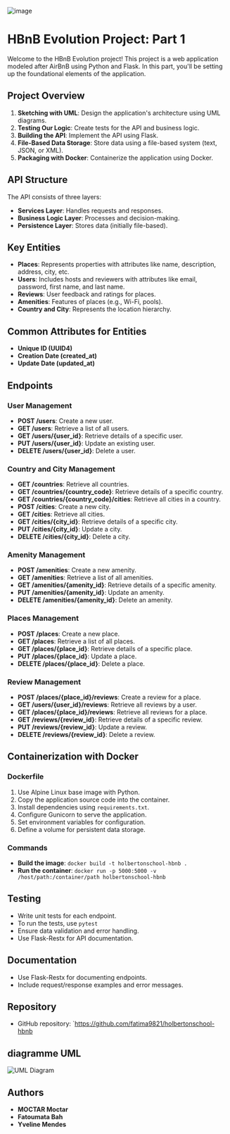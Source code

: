 ![image](https://github.com/fatima9821/holbertonschool-hbnb/assets/146451776/b741f9d5-3626-445e-84ab-820d330040df)

# HBnB Evolution Project: Part 1

Welcome to the HBnB Evolution project! This project is a web application modeled after AirBnB using Python and Flask. In this part, you'll be setting up the foundational elements of the application.

## Project Overview

1. **Sketching with UML**: Design the application's architecture using UML diagrams.
2. **Testing Our Logic**: Create tests for the API and business logic.
3. **Building the API**: Implement the API using Flask.
4. **File-Based Data Storage**: Store data using a file-based system (text, JSON, or XML).
5. **Packaging with Docker**: Containerize the application using Docker.

## API Structure

The API consists of three layers:
- **Services Layer**: Handles requests and responses.
- **Business Logic Layer**: Processes and decision-making.
- **Persistence Layer**: Stores data (initially file-based).

## Key Entities

- **Places**: Represents properties with attributes like name, description, address, city, etc.
- **Users**: Includes hosts and reviewers with attributes like email, password, first name, and last name.
- **Reviews**: User feedback and ratings for places.
- **Amenities**: Features of places (e.g., Wi-Fi, pools).
- **Country and City**: Represents the location hierarchy.

## Common Attributes for Entities

- **Unique ID (UUID4)**
- **Creation Date (created_at)**
- **Update Date (updated_at)**

## Endpoints

### User Management

- **POST /users**: Create a new user.
- **GET /users**: Retrieve a list of all users.
- **GET /users/{user_id}**: Retrieve details of a specific user.
- **PUT /users/{user_id}**: Update an existing user.
- **DELETE /users/{user_id}**: Delete a user.

### Country and City Management

- **GET /countries**: Retrieve all countries.
- **GET /countries/{country_code}**: Retrieve details of a specific country.
- **GET /countries/{country_code}/cities**: Retrieve all cities in a country.
- **POST /cities**: Create a new city.
- **GET /cities**: Retrieve all cities.
- **GET /cities/{city_id}**: Retrieve details of a specific city.
- **PUT /cities/{city_id}**: Update a city.
- **DELETE /cities/{city_id}**: Delete a city.

### Amenity Management

- **POST /amenities**: Create a new amenity.
- **GET /amenities**: Retrieve a list of all amenities.
- **GET /amenities/{amenity_id}**: Retrieve details of a specific amenity.
- **PUT /amenities/{amenity_id}**: Update an amenity.
- **DELETE /amenities/{amenity_id}**: Delete an amenity.

### Places Management

- **POST /places**: Create a new place.
- **GET /places**: Retrieve a list of all places.
- **GET /places/{place_id}**: Retrieve details of a specific place.
- **PUT /places/{place_id}**: Update a place.
- **DELETE /places/{place_id}**: Delete a place.

### Review Management

- **POST /places/{place_id}/reviews**: Create a review for a place.
- **GET /users/{user_id}/reviews**: Retrieve all reviews by a user.
- **GET /places/{place_id}/reviews**: Retrieve all reviews for a place.
- **GET /reviews/{review_id}**: Retrieve details of a specific review.
- **PUT /reviews/{review_id}**: Update a review.
- **DELETE /reviews/{review_id}**: Delete a review.

## Containerization with Docker

### Dockerfile

1. Use Alpine Linux base image with Python.
2. Copy the application source code into the container.
3. Install dependencies using `requirements.txt`.
4. Configure Gunicorn to serve the application.
5. Set environment variables for configuration.
6. Define a volume for persistent data storage.

### Commands

- **Build the image**: `docker build -t holbertonschool-hbnb .`
- **Run the container**: `docker run -p 5000:5000 -v /host/path:/container/path holbertonschool-hbnb`

## Testing

- Write unit tests for each endpoint.
- To run the tests, use `pytest`
- Ensure data validation and error handling.
- Use Flask-Restx for API documentation.

## Documentation

- Use Flask-Restx for documenting endpoints.
- Include request/response examples and error messages.

## Repository

- GitHub repository: `https://github.com/fatima9821/holbertonschool-hbnb

## diagramme UML

![UML Diagram](https://drive.google.com/file/d/1Rqv0xq_N_2l0SdWImEEbcVhWLzVIMbed/view?usp=sharing)

## Authors
- **MOCTAR Moctar**
- **Fatoumata Bah**
- **Yveline Mendes**

